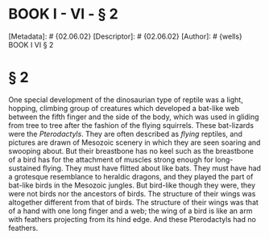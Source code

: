 # BOOK I - VI - § 2
[Metadata]: # {02.06.02}
[Descriptor]: # {02.06.02}
[Author]: # {wells}
BOOK I
VI
§ 2
# § 2
One special development of the dinosaurian type of reptile was a light,
hopping, climbing group of creatures which developed a bat-like web between the
fifth finger and the side of the body, which was used in gliding from tree to
tree after the fashion of the flying squirrels. These bat-lizards were the
_Pterodactyls_. They are often described as _flying_ reptiles, and pictures are
drawn of Mesozoic scenery in which they are seen soaring and swooping about.
But their breastbone has no keel such as the breastbone of a bird has for the
attachment of muscles strong enough for long-sustained flying. They must have
flitted about like bats. They must have had a grotesque resemblance to heraldic
dragons, and they played the part of bat-like birds in the Mesozoic jungles.
But bird-like though they were, they were not birds nor the ancestors of birds.
The structure of their wings was altogether different from that of birds. The
structure of their wings was that of a hand with one long finger and a web; the
wing of a bird is like an arm with feathers projecting from its hind edge. And
these Pterodactyls had no feathers.

